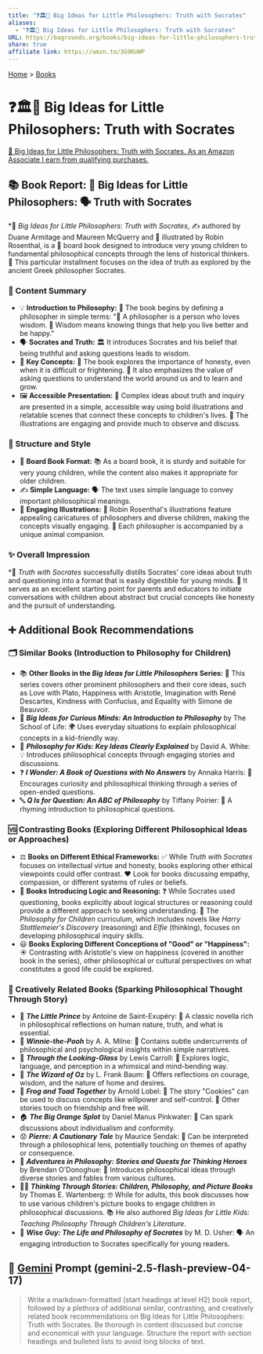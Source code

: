 ```yaml
---
title: "❓🏛️👶 Big Ideas for Little Philosophers: Truth with Socrates"
aliases:
  - "❓🏛️👶 Big Ideas for Little Philosophers: Truth with Socrates"
URL: https://bagrounds.org/books/big-ideas-for-little-philosophers-truth-with-socrates
share: true
affiliate link: https://amzn.to/3G9KUWP
---
```

[Home](../index.md) > [Books](./index.md)  
# ❓🏛️👶 Big Ideas for Little Philosophers: Truth with Socrates  
[🛒 Big Ideas for Little Philosophers: Truth with Socrates. As an Amazon Associate I earn from qualifying purchases.](https://amzn.to/3G9KUWP)  
  
## 📚 Book Report: 🧠 Big Ideas for Little Philosophers: 🗣️ Truth with Socrates  
  
*🌟 *Big Ideas for Little Philosophers: Truth with Socrates*, ✍️ authored by Duane Armitage and Maureen McQuerry and 🎨 illustrated by Robin Rosenthal, is a 👶 board book designed to introduce very young children to fundamental philosophical concepts through the lens of historical thinkers. 🔎 This particular installment focuses on the idea of truth as explored by the ancient Greek philosopher Socrates.  
  
### 📜 Content Summary  
  
* 💡 **Introduction to Philosophy:** 🧐 The book begins by defining a philosopher in simple terms: "👤 A philosopher is a person who loves wisdom. 🧠 Wisdom means knowing things that help you live better and be happy."  
* 🗣️ **Socrates and Truth:** 🏛️ It introduces Socrates and his belief that being truthful and asking questions leads to wisdom.  
* 🔑 **Key Concepts:** 💯 The book explores the importance of honesty, even when it is difficult or frightening. 🤔 It also emphasizes the value of asking questions to understand the world around us and to learn and grow.  
* 🖼️ **Accessible Presentation:** 💭 Complex ideas about truth and inquiry are presented in a simple, accessible way using bold illustrations and relatable scenes that connect these concepts to children's lives. 👀 The illustrations are engaging and provide much to observe and discuss.  
  
### 📐 Structure and Style  
  
* 🧱 **Board Book Format:** 📚 As a board book, it is sturdy and suitable for very young children, while the content also makes it appropriate for older children.  
* ✍️ **Simple Language:** 🗣️ The text uses simple language to convey important philosophical meanings.  
* 🎨 **Engaging Illustrations:** 🦊 Robin Rosenthal's illustrations feature appealing caricatures of philosophers and diverse children, making the concepts visually engaging. 🐾 Each philosopher is accompanied by a unique animal companion.  
  
### ✨ Overall Impression  
  
*💯 *Truth with Socrates* successfully distills Socrates' core ideas about truth and questioning into a format that is easily digestible for young minds. 🚀 It serves as an excellent starting point for parents and educators to initiate conversations with children about abstract but crucial concepts like honesty and the pursuit of understanding.  
  
## ➕ Additional Book Recommendations  
  
### 🗂️ Similar Books (Introduction to Philosophy for Children)  
  
* 📚 **Other Books in the *Big Ideas for Little Philosophers* Series:** 🌟 This series covers other prominent philosophers and their core ideas, such as Love with Plato, Happiness with Aristotle, Imagination with René Descartes, Kindness with Confucius, and Equality with Simone de Beauvoir.  
* 💭 ***Big Ideas for Curious Minds: An Introduction to Philosophy*** by The School of Life: 🌍 Uses everyday situations to explain philosophical concepts in a kid-friendly way.  
* 🤔 ***Philosophy for Kids: Key Ideas Clearly Explained*** by David A. White: 💡 Introduces philosophical concepts through engaging stories and discussions.  
* ❓ ***I Wonder: A Book of Questions with No Answers*** by Annaka Harris: 🧐 Encourages curiosity and philosophical thinking through a series of open-ended questions.  
* 🔤 ***Q Is for Question: An ABC of Philosophy*** by Tiffany Poirier: 📜 A rhyming introduction to philosophical questions.  
  
### 🆚 Contrasting Books (Exploring Different Philosophical Ideas or Approaches)  
  
* ⚖️ **Books on Different Ethical Frameworks:** ✅ While *Truth with Socrates* focuses on intellectual virtue and honesty, books exploring other ethical viewpoints could offer contrast. ❤️ Look for books discussing empathy, compassion, or different systems of rules or beliefs.  
* 🧮 **Books Introducing Logic and Reasoning:** ❓ While Socrates used questioning, books explicitly about logical structures or reasoning could provide a different approach to seeking understanding. 🍎 The *Philosophy for Children* curriculum, which includes novels like *Harry Stottlemeier's Discovery* (reasoning) and *Elfie* (thinking), focuses on developing philosophical inquiry skills.  
* 😃 **Books Exploring Different Conceptions of "Good" or "Happiness":** ☀️ Contrasting with Aristotle's view on happiness (covered in another book in the series), other philosophical or cultural perspectives on what constitutes a good life could be explored.  
  
### 🎨 Creatively Related Books (Sparking Philosophical Thought Through Story)  
  
* 👑 ***The Little Prince*** by Antoine de Saint-Exupéry: 🦊 A classic novella rich in philosophical reflections on human nature, truth, and what is essential.  
* 🐻 ***Winnie-the-Pooh*** by A. A. Milne: 🍯 Contains subtle undercurrents of philosophical and psychological insights within simple narratives.  
* 🔎 ***Through the Looking-Glass*** by Lewis Carroll: 🐇 Explores logic, language, and perception in a whimsical and mind-bending way.  
* 🧙 ***The Wizard of Oz*** by L. Frank Baum: 🌈 Offers reflections on courage, wisdom, and the nature of home and desires.  
* 🐸 ***Frog and Toad Together*** by Arnold Lobel: 🍪 The story "Cookies" can be used to discuss concepts like willpower and self-control. 🤝 Other stories touch on friendship and free will.  
* 🏠 ***The Big Orange Splot*** by Daniel Manus Pinkwater: 🎨 Can spark discussions about individualism and conformity.  
* 😟 ***Pierre: A Cautionary Tale*** by Maurice Sendak: 🐊 Can be interpreted through a philosophical lens, potentially touching on themes of apathy or consequence.  
* 🦸 ***Adventures in Philosophy: Stories and Quests for Thinking Heroes*** by Brendan O'Donoghue: 📜 Introduces philosophical ideas through diverse stories and fables from various cultures.  
* 👩‍🏫 ***Thinking Through Stories: Children, Philosophy, and Picture Books*** by Thomas E. Wartenberg: 🤓 While for adults, this book discusses how to use various children's picture books to engage children in philosophical discussions. 📚 He also authored *Big Ideas for Little Kids: Teaching Philosophy Through Children's Literature*.  
* 👴 ***Wise Guy: The Life and Philosophy of Socrates*** by M. D. Usher: 🗣️ An engaging introduction to Socrates specifically for young readers.  
  
## 💬 [Gemini](../software/gemini.md) Prompt (gemini-2.5-flash-preview-04-17)  
> Write a markdown-formatted (start headings at level H2) book report, followed by a plethora of additional similar, contrasting, and creatively related book recommendations on Big Ideas for Little Philosophers: Truth with Socrates. Be thorough in content discussed but concise and economical with your language. Structure the report with section headings and bulleted lists to avoid long blocks of text.